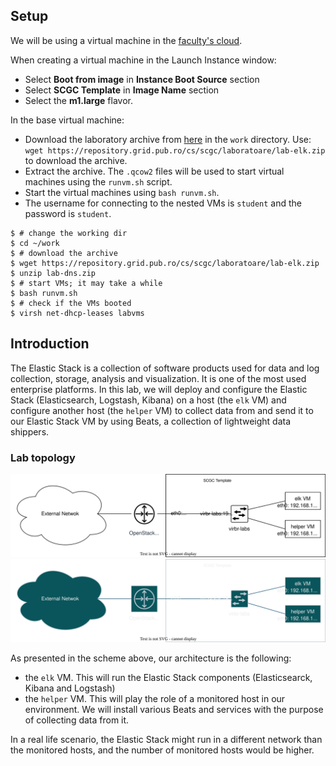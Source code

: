 ## Setup 

We will be using a virtual machine in the [faculty's cloud](http://cloud.grid.pub.ro/).

When creating a virtual machine in the Launch Instance window:
  * Select **Boot from image** in **Instance Boot Source** section
  * Select **SCGC Template** in **Image Name** section
  * Select the **m1.large** flavor.

In the base virtual machine:
  * Download the laboratory archive from [here](https://repository.grid.pub.ro/cs/scgc/laboratoare/lab-elk.zip) in the `work` directory.
Use: `wget https://repository.grid.pub.ro/cs/scgc/laboratoare/lab-elk.zip` to download the archive.
  * Extract the archive.
The `.qcow2` files will be used to start virtual machines using the `runvm.sh` script.
  * Start the virtual machines using `bash runvm.sh`.
  * The username for connecting to the nested VMs is `student` and the password is `student`.


```shell-session
$ # change the working dir
$ cd ~/work
$ # download the archive
$ wget https://repository.grid.pub.ro/cs/scgc/laboratoare/lab-elk.zip
$ unzip lab-dns.zip
$ # start VMs; it may take a while
$ bash runvm.sh
$ # check if the VMs booted
$ virsh net-dhcp-leases labvms
```

## Introduction

The Elastic Stack is a collection of software products used for data and log 
collection, storage, analysis and visualization. It is one of the most used 
enterprise platforms. In this lab, we will deploy and configure the Elastic 
Stack (Elasticsearch, Logstash, Kibana) on a host (the `elk` VM) and configure 
another host (the `helper` VM) to collect data from and send it to our Elastic 
Stack VM by using Beats, a collection of lightweight data shippers.

### Lab topology
![Topology](./assets/topology-light.svg#light)![Topology](./assets/topology-dark.svg#dark) <!-- .element height="200%" width="200%" -->

As presented in the scheme above, our architecture is the following:
  * the `elk` VM. This will run the Elastic Stack components (Elasticsearck, 
  Kibana and Logstash)
  * the `helper` VM. This will play the role of a monitored host in our 
  environment. We will install various Beats and services with the purpose
  of collecting data from it.

In a real life scenario, the Elastic Stack might run in a different network
than the monitored hosts, and the number of monitored hosts would be higher.
